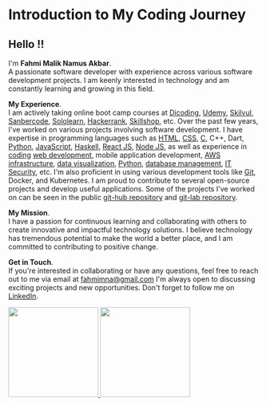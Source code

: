 # Introduction to My Coding Journey
## Hello !!
I'm **Fahmi Malik Namus Akbar**.\
A passionate software developer with experience across various software development projects. 
I am keenly interested in technology and am constantly learning and growing in this field.

**My Experience**.\
I am actively taking online boot camp courses at [Dicoding](https://www.dicoding.com/), [Udemy](https://www.udemy.com/), [Skilvul](https://skilvul.com/), [Sanbercode](https://sanbercode.com/), [Sololearn](https://www.sololearn.com/), [Hackerrank](hackerrank.com), [Skillshop](https://skillshop.com), etc.
Over the past few years, I've worked on various projects involving software development. I have expertise in programming languages such as [HTML](https://www.sololearn.com/certificates/CC-AV0IP5FM), [CSS](https://www.sololearn.com/certificates/CC-CTNUSCGD), [C](https://www.dicoding.com/certificates/07Z6WV5QWZQR), C++, Dart, [Python](https://skilvul.com/courses/python-dasar/student/cllz3blug1s5b01qkuqjkt8b2), [JavaScript](https://www.hackerrank.com/certificates/465688e0a635), [Haskell](https://www.dicoding.com/certificates/98XWV6QJWPM3), [React JS](https://sanbercode.com/certificate/in/5cc0c3d4-5964-4f1b-b3ea-0bb503ed4512), [Node JS](https://www.udemy.com/certificate/UC-b3c259dd-5a26-4735-8398-dc1b09d62a3d/), as well as experience in [coding](https://skilvul.com/paths/coding-di-skilvul-playground/student/cllz3bllm1s5a01qkhd4wlri3) [web development](https://www.dicoding.com/certificates/KEXLL43E4XG2), mobile application development, [AWS infrastructure](https://www.dicoding.com/certificates/MRZMLGGKRXYQ), [data visualization](https://www.dicoding.com/certificates/L4PQ8425OZO1), [Python](https://www.dicoding.com/certificates/81P2VG94YPOY), [database management](https://www.dicoding.com/certificates/EYX4Y1VR6ZDL), [IT Security](https://www.coursera.org/account/accomplishments/certificate/C4M7FZNXHAQJ), etc. I'm also proficient in using various development tools like [Git](https://www.dicoding.com/certificates/MRZML5Y8NXYQ), Docker, and Kubernetes. I am proud to contribute to several open-source projects and develop useful applications. Some of the projects I've worked on can be seen in the public [git-hub repository](https://github.com/fahmimna?tab=repositories) and [git-lab repository](https://gitlab.com/users/fahmimna/projects).

**My Mission**.\
I have a passion for continuous learning and collaborating with others to create innovative and impactful technology solutions. I believe technology has tremendous potential to make the world a better place, and I am committed to contributing to positive change.

**Get in Touch**.\
If you're interested in collaborating or have any questions, feel free to reach out to me via email at [fahmimna@gmail.com](https://mail.google.com/) I'm always open to discussing exciting projects and new opportunities. Don't forget to follow me on  [LinkedIn](https://www.linkedin.com/in/fahmimna).
 
<p align="left">
<a href="https://github.com/fahmimna">
  <img height="180em" src="https://github-readme-stats-eight-theta.vercel.app/api?username=fahmimna&show_icons=true&theme=algolia&include_all_commits=true&count_private=true"/>
  <img height="180em" src="https://github-readme-stats-eight-theta.vercel.app/api/top-langs/?username=fahmimna&layout=compact&langs_count=8&theme=algolia"/>
</a>
</p>
